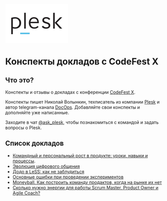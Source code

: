 [![Plesk](./source/static/plesk.jpg)](http://plesk.com/)

# Конспекты докладов с CodeFest X 

## Что это?

Конспекты и отзывы о докладах с конференции [CodeFest X](https://2019.codefest.ru).

Конспекты пишет Николай Волынкин, техписатель из компании [Plesk](https://www.plesk.com/) и автор telegram-канала [DocOps](https://t.me/docops). Добавляйте свои конспекты и дополняйте уже написанные. 

Заходите в чат [@ask_plesk](https://t.me/ask_plesk), чтобы познакомиться с командой и задать вопросы о Plesk.

## Список докладов

* [Командный и персональный рост в продукте: уроки, навыки и процессы](./source/team-and-personal-growth.md).
* [Эволюция цифрового общения](./source/digital-communication.md)
* [Додо в LeSS: как не заблудиться](./source/DODO.md)
* [Основные ошибки при проведении экспериментов](./source/Experiments%20and%20mistakes.md)
* [Moneyball. Как построить команду продактов, когда на рынке их нет](./source/Moneyball.md)
* [Сколько нужно энергии для работы Scrum Master, Product Owner и Agile Coach?](./source/PM%20Energy.md)